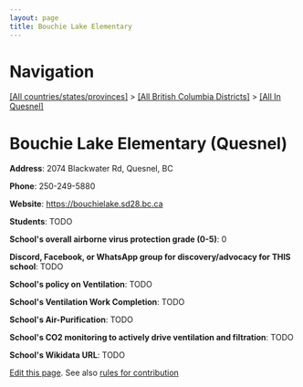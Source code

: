 ```yaml
---
layout: page
title: Bouchie Lake Elementary
---
```

# Navigation

[[All countries/states/provinces]](../../..) > [[All British Columbia Districts]](../..) > [[All In Quesnel]](..)

# Bouchie Lake Elementary (Quesnel)

**Address**: 2074 Blackwater Rd, Quesnel, BC

**Phone**: 250-249-5880

**Website**: <https://bouchielake.sd28.bc.ca>

**Students**: TODO

**School's overall airborne virus protection grade (0-5)**: 0

**Discord, Facebook, or WhatsApp group for discovery/advocacy for THIS school**: TODO

**School's policy on Ventilation**: TODO

**School's Ventilation Work Completion**: TODO

**School's Air-Purification**: TODO

**School's CO2 monitoring to actively drive ventilation and filtration**: TODO

**School's Wikidata URL**: TODO


[Edit this page](https://github.com/ventilate-schools/BC/edit/main/./Quesnel/Bouchie_Lake_Elementary.md). See also [rules for contribution](../../../contribution-rules/)